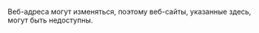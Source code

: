Веб-адреса могут изменяться, поэтому веб-сайты, указанные здесь, могут быть недоступны.

<!--HONumber=Oct16_HO1-->


